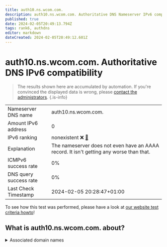 ```yaml
---
title: auth10.ns.wcom.com.
description: auth10.ns.wcom.com. Authoritative DNS Nameserver IPv6 compatibility
published: true
date: 2024-02-05T20:49:13.794Z
tags: rank6, authdns
editor: markdown
dateCreated: 2024-02-05T20:49:12.601Z
---
```


# auth10.ns.wcom.com. Authoritative DNS IPv6 compatibility

> The results shown here are accumulated by automation. If you're convinced the displayed data is wrong, please [contact the administrators](/howto/chat). 
{.is-info}




|   |   |
| - | - |
| Nameserver DNS name | auth10.ns.wcom.com.
| Amount IPv6 address | 0
| IPv6 ranking | nonexistent :x: [🔗](/howto/ranking) |
| Explanation | The nameserver does not even have an AAAA record. It isn't getting any worse than that. |
| ICMPv6 success rate | 0%|
| DNS query success rate | 0% |
| Last Check Timestamp | 2024-02-05 20:28:47+01:00 |

To see how this test was performed, please have a look at [our website test criteria howto](/howto/testcriteria/authdns)!


## What is auth10.ns.wcom.com. about?






<details>
<summary>Associated domain names</summary>

www.celgene.com

</details>
